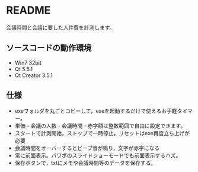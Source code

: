 README
===============
会議時間と会議に要した人件費を計測します。

## ソースコードの動作環境
* Win7 32bit
* Qt 5.5.1
* Qt Creator 3.5.1

## 仕様
* exeフォルダを丸ごとコピーして，exeを起動するだけで使えるお手軽タイマー。
* 単価・会議の人数・会議時間・赤字額は整数範囲で自由に設定できます。
* スタートで計測開始，ストップで一時停止。リセットはexe再度立ち上げが必要
* 会議時間をオーバーするとビープ音が鳴り，文字が赤字になる
* 常に前面表示。パワポのスライドショーモードでも前面表示するハズ。
* 保存ボタンで，txtにメモや会議時間等のデータを保存する。